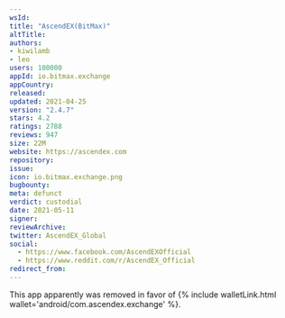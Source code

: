 ```yaml
---
wsId: 
title: "AscendEX(BitMax)"
altTitle: 
authors:
- kiwilamb
- leo
users: 100000
appId: io.bitmax.exchange
appCountry: 
released: 
updated: 2021-04-25
version: "2.4.7"
stars: 4.2
ratings: 2788
reviews: 947
size: 22M
website: https://ascendex.com
repository: 
issue: 
icon: io.bitmax.exchange.png
bugbounty: 
meta: defunct
verdict: custodial
date: 2021-05-11
signer: 
reviewArchive:
twitter: AscendEX_Global
social:
  - https://www.facebook.com/AscendEXOfficial
  - https://www.reddit.com/r/AscendEX_Official
redirect_from:
---
```


This app apparently was removed in favor of {% include walletLink.html wallet='android/com.ascendex.exchange' %}.